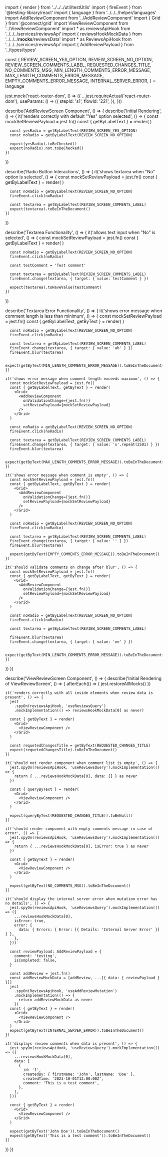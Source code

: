 import { render } from '../../../util/testUtils'
import { fireEvent } from '@testing-library/react'
import { language } from '../../../helper/languages'
import AddReviewComponent from '../AddReviewComponent'
import { Grid } from '@connect/grid'
import ViewReviewComponent from '../ViewReviewComponent'
import * as reviewsApiHook from '../../../services/reviewsApi'
import { reviewsHookMockData } from '../../../__mocks__/reviewsData'
import * as ReviewsApiHook from '../../../services/reviewsApi'
import { AddReviewPayload } from '../types/types'

const {
  REVIEW_SCREEN_YES_OPTION,
  REVIEW_SCREEN_NO_OPTION,
  REVIEW_SCREEN_COMMENTS_LABEL,
  REQUESTED_CHANGES_TITLE,
  NO_COMMENTS_MSG,
  MIN_LENGTH_COMMENTS_ERROR_MESSAGE,
  MAX_LENGTH_COMMENTS_ERROR_MESSAGE,
  EMPTY_COMMENTS_ERROR_MESSAGE,
  INTERNAL_SERVER_ERROR,
} = language

jest.mock('react-router-dom', () => ({
  ...jest.requireActual('react-router-dom'),
  useParams: () => ({
    stepId: 's1',
    flowId: '221',
  }),
}))

describe('AddReviewScreen Component', () => {
  describe('Initial Rendering', () => {
    it('renders correctly with default "Yes" option selected', () => {
      const mockSetReviewPayload = jest.fn()
      const { getByLabelText } = render(
        <Grid>
          <AddReviewComponent
            onValidationChange={jest.fn()}
            setReviewPayload={mockSetReviewPayload}
          />
        </Grid>
      )

      const yesRadio = getByLabelText(REVIEW_SCREEN_YES_OPTION)
      const noRadio = getByLabelText(REVIEW_SCREEN_NO_OPTION)

      expect(yesRadio).toBeChecked()
      expect(noRadio).not.toBeChecked()
    })
  })

  describe('Radio Button Interactions', () => {
    it('shows textarea when "No" option is selected', () => {
      const mockSetReviewPayload = jest.fn()
      const { getByLabelText } = render(
        <Grid>
          <AddReviewComponent
            onValidationChange={jest.fn()}
            setReviewPayload={mockSetReviewPayload}
          />
        </Grid>
      )

      const noRadio = getByLabelText(REVIEW_SCREEN_NO_OPTION)
      fireEvent.click(noRadio)

      const textarea = getByLabelText(REVIEW_SCREEN_COMMENTS_LABEL)
      expect(textarea).toBeInTheDocument()
    })
  })

  describe('Textarea Functionality', () => {
    it('allows text input when "No" is selected', () => {
      const mockSetReviewPayload = jest.fn()
      const { getByLabelText } = render(
        <Grid>
          <AddReviewComponent
            onValidationChange={jest.fn()}
            setReviewPayload={mockSetReviewPayload}
          />
        </Grid>
      )

      const noRadio = getByLabelText(REVIEW_SCREEN_NO_OPTION)
      fireEvent.click(noRadio)

      const testComment = 'Test comment'

      const textarea = getByLabelText(REVIEW_SCREEN_COMMENTS_LABEL)
      fireEvent.change(textarea, { target: { value: testComment } })

      expect(textarea).toHaveValue(testComment)
    })
  })

  describe('Textarea Error Functionality', () => {
    it('shows error message when comment length is less than minimum', () => {
      const mockSetReviewPayload = jest.fn()
      const { getByLabelText, getByText } = render(
        <Grid>
          <AddReviewComponent
            onValidationChange={jest.fn()}
            setReviewPayload={mockSetReviewPayload}
          />
        </Grid>
      )

      const noRadio = getByLabelText(REVIEW_SCREEN_NO_OPTION)
      fireEvent.click(noRadio)

      const textarea = getByLabelText(REVIEW_SCREEN_COMMENTS_LABEL)
      fireEvent.change(textarea, { target: { value: 'ab' } })
      fireEvent.blur(textarea)

      expect(getByText(MIN_LENGTH_COMMENTS_ERROR_MESSAGE)).toBeInTheDocument()
    })

    it('shows error message when comment length exceeds maximum', () => {
      const mockSetReviewPayload = jest.fn()
      const { getByLabelText, getByText } = render(
        <Grid>
          <AddReviewComponent
            onValidationChange={jest.fn()}
            setReviewPayload={mockSetReviewPayload}
          />
        </Grid>
      )

      const noRadio = getByLabelText(REVIEW_SCREEN_NO_OPTION)
      fireEvent.click(noRadio)

      const textarea = getByLabelText(REVIEW_SCREEN_COMMENTS_LABEL)
      fireEvent.change(textarea, { target: { value: 'x'.repeat(2501) } })
      fireEvent.blur(textarea)

      expect(getByText(MAX_LENGTH_COMMENTS_ERROR_MESSAGE)).toBeInTheDocument()
    })

    it('shows error message when comment is empty', () => {
      const mockSetReviewPayload = jest.fn()
      const { getByLabelText, getByText } = render(
        <Grid>
          <AddReviewComponent
            onValidationChange={jest.fn()}
            setReviewPayload={mockSetReviewPayload}
          />
        </Grid>
      )

      const noRadio = getByLabelText(REVIEW_SCREEN_NO_OPTION)
      fireEvent.click(noRadio)

      const textarea = getByLabelText(REVIEW_SCREEN_COMMENTS_LABEL)
      fireEvent.change(textarea, { target: { value: '' } })
      fireEvent.blur(textarea)

      expect(getByText(EMPTY_COMMENTS_ERROR_MESSAGE)).toBeInTheDocument()
    })

    it('should validate comments on change after blur', () => {
      const mockSetReviewPayload = jest.fn()
      const { getByLabelText, getByText } = render(
        <Grid>
          <AddReviewComponent
            onValidationChange={jest.fn()}
            setReviewPayload={mockSetReviewPayload}
          />
        </Grid>
      )

      const noRadio = getByLabelText(REVIEW_SCREEN_NO_OPTION)
      fireEvent.click(noRadio)

      const textarea = getByLabelText(REVIEW_SCREEN_COMMENTS_LABEL)

      fireEvent.blur(textarea)
      fireEvent.change(textarea, { target: { value: 'ne' } })

      expect(getByText(MIN_LENGTH_COMMENTS_ERROR_MESSAGE)).toBeInTheDocument()
    })
  })
})

describe('ViewReviewScreen Component', () => {
  describe('Initial Rendering of ViewReviewScreen', () => {
    afterEach(() => {
      jest.restoreAllMocks()
    })

    it('renders correctly with all inside elements when review data is present', () => {
      jest
        .spyOn(reviewsApiHook, 'useReviewsQuery')
        .mockImplementation(() => reviewsHookMockData[0] as never)

      const { getByText } = render(
        <Grid>
          <ViewReviewComponent />
        </Grid>
      )

      const requetedChangesTitle = getByText(REQUESTED_CHANGES_TITLE)
      expect(requetedChangesTitle).toBeInTheDocument()
    })

    it('should not render component when comment list is empty', () => {
      jest.spyOn(reviewsApiHook, 'useReviewsQuery').mockImplementation(() => {
        return { ...reviewsHookMockData[0], data: [] } as never
      })

      const { queryByText } = render(
        <Grid>
          <ViewReviewComponent />
        </Grid>
      )

      expect(queryByText(REQUESTED_CHANGES_TITLE)).toBeNull()
    })

    it('should render component with empty comments message in case of error', () => {
      jest.spyOn(reviewsApiHook, 'useReviewsQuery').mockImplementation(() => {
        return { ...reviewsHookMockData[0], isError: true } as never
      })

      const { getByText } = render(
        <Grid>
          <ViewReviewComponent />
        </Grid>
      )

      expect(getByText(NO_COMMENTS_MSG)).toBeInTheDocument()
    })

    it('should display the internal server error when mutation error has no details', () => {
      jest.spyOn(reviewsApiHook, 'useReviewsQuery').mockImplementation(() => ({
        ...reviewsHookMockData[0],
        isError: true,
        error: {
          data: { Errors: { Error: [{ Details: 'Internal Server Error' }] } },
        },
      }))

      const reviewPayload: AddReviewPayload = {
        comment: 'testing',
        isCompleted: false,
      }

      const addReview = jest.fn()
      const addReviewMockData = [addReview, ...[{ data: { reviewPayload } }]]
      jest
        .spyOn(ReviewsApiHook, 'useAddReviewMutation')
        .mockImplementation(() => {
          return addReviewMockData as never
        })
      const { getByText } = render(
        <Grid>
          <ViewReviewComponent />
        </Grid>
      )
      expect(getByText(INTERNAL_SERVER_ERROR)).toBeInTheDocument()
    })

    it('displays review comments when data is present', () => {
      jest.spyOn(reviewsApiHook, 'useReviewsQuery').mockImplementation(() => ({
        ...reviewsHookMockData[0],
        data: [
          {
            id: '1',
            createdBy: { firstName: 'John', lastName: 'Doe' },
            createdTime: '2023-10-01T12:00:00Z',
            comment: 'This is a test comment',
          },
        ],
      }))

      const { getByText } = render(
        <Grid>
          <ViewReviewComponent />
        </Grid>
      )

      expect(getByText('John Doe')).toBeInTheDocument()
      expect(getByText('This is a test comment')).toBeInTheDocument()
    })
  })
})
